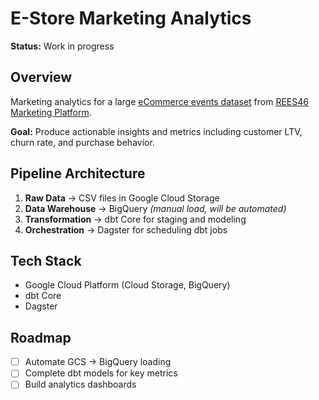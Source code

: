 # E-Store Marketing Analytics 

**Status:** Work in progress

## Overview

Marketing analytics for a large [eCommerce events dataset](https://www.kaggle.com/datasets/mkechinov/ecommerce-behavior-data-from-multi-category-store) from [REES46 Marketing Platform](https://rees46.com/). 

**Goal:** Produce actionable insights and metrics including customer LTV, churn rate, and purchase behavior.

## Pipeline Architecture

1. **Raw Data** → CSV files in Google Cloud Storage
2. **Data Warehouse** → BigQuery *(manual load, will be automated)*
3. **Transformation** → dbt Core for staging and modeling
4. **Orchestration** → Dagster for scheduling dbt jobs

## Tech Stack
- Google Cloud Platform (Cloud Storage, BigQuery)
- dbt Core
- Dagster

## Roadmap
- [ ] Automate GCS → BigQuery loading
- [ ] Complete dbt models for key metrics
- [ ] Build analytics dashboards
